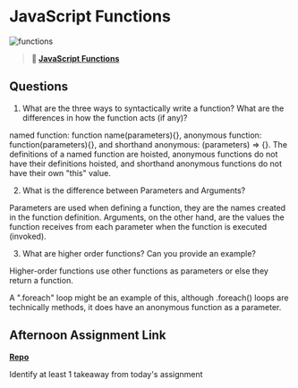 # JavaScript Functions

![functions](https://bcw.blob.core.windows.net/public/img/function-anatomy.jpg)

> **📖 [JavaScript Functions](https://codeworksacademy.com/fs-student-guide/resources/wk2/02-Functions)**

## Questions

1. What are the three ways to syntactically write a function? What are the differences in how the function acts (if any)?

named function: function name(parameters){}, 
anonymous function: function(parameters){}, 
and shorthand anonymous: (parameters) => {}.
The definitions of a named function are hoisted, anonymous functions do not have their definitions hoisted, and shorthand anonymous functions do not have their own "this" value.

2. What is the difference between Parameters and Arguments?

Parameters are used when defining a function, they are the names created in the function definition.
Arguments, on the other hand, are the values the function receives from each parameter when the function is executed (invoked).

3. What are higher order functions? Can you provide an example?

Higher-order functions use other functions as parameters or else they return a function.

A ".foreach" loop might be an example of this, although .foreach() loops are technically methods, it does have an anonymous function as a parameter.

## Afternoon Assignment Link

**[Repo](https://github.com/chris-hildebrandt/warehouse)**

Identify at least 1 takeaway from today's assignment

